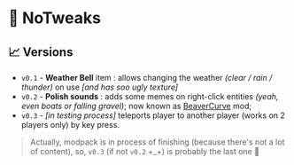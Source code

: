 # 🚫 NoTweaks

## 📈 Versions

- `v0.1` - **Weather Bell** item : allows changing the weather _(clear / rain / thunder)_ on use _[and has soo ugly texture]_
- `v0.2` - **Polish sounds** : adds some memes on right-click entities _(yeah, even boats or falling gravel)_; now known as [BeaverCurve](https://github.com/Modekh-ab/beavercurve) mod;
- `v0.3` - _[in testing process]_ teleports player to another player (works on 2 players only) by key press.

>  Actually, modpack is in process of finishing (because there's not a lot of content), so, `v0.3` (if not `v0.2` +_+) is probably the last one 🫡

